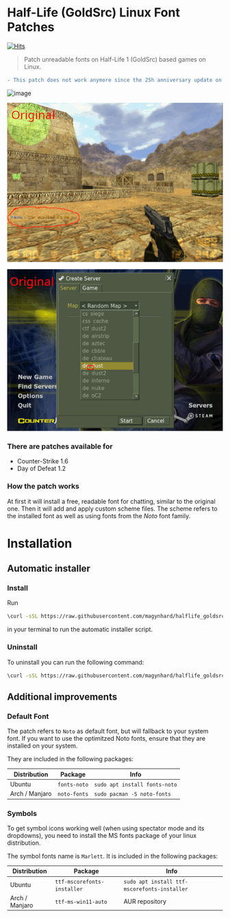 # Half-Life (GoldSrc) Linux Font Patches
[![Hits](https://hits.sh/github.com/magynhard/halflife_goldsrc_linux_font_patches.svg?style=plastic&label=hits&color=7011cc&logo=steam)](https://hits.sh/github.com/magynhard/halflife_goldsrc_linux_font_patches/)

> Patch unreadable fonts on Half-Life 1 (GoldSrc) based games on Linux.

```diff
- This patch does not work anymore since the 25h anniversary update on 12/2023. A complete refactoring is necessary.
```

![image](https://user-images.githubusercontent.com/14541962/215915153-32132781-630f-4c4f-a0d1-e7f4fa533378.png)

![image](doc/ingame_dust.gif)

![image](doc/ingame_main_menu.gif)



### There are patches available for
* Counter-Strike 1.6
* Day of Defeat 1.2


### How the patch works

At first it will install a free, readable font for chatting, similar to the original one. Then it will add and apply custom scheme files. The scheme refers to the installed font as well as using fonts from the *Noto* font family.

# Installation
## Automatic installer
### Install
Run
```bash
\curl -sSL https://raw.githubusercontent.com/magynhard/halflife_goldsrc_linux_font_patches/master/setup.sh | ACTION=install bash
```
in your terminal to run the automatic installer script.

### Uninstall
To uninstall you can run the following command:

```bash
\curl -sSL https://raw.githubusercontent.com/magynhard/halflife_goldsrc_linux_font_patches/master/setup.sh | ACTION=uninstall bash
```

## Additional improvements
### Default Font
The patch refers to `Noto` as default font, but will fallback to your system font. If you want to use the optimitzed Noto fonts, ensure that they are installed on your system.

They are included in the following packages:

| Distribution | Package      | Info                          |
|--------------|--------------|-------------------------------|
| Ubuntu | `fonts-noto` | `sudo apt install fonts-noto` |
| Arch / Manjaro | `noto-fonts` | `sudo pacman -S noto-fonts`   |


### Symbols
To get symbol icons working well (when using spectator mode and its dropdowns), you need to install the MS fonts package of your linux distribution.

The symbol fonts name is `Marlett`. It is included in the following packages:

| Distribution | Package             | Info                |
|--------------|---------------------|---------------------|
| Ubuntu | `ttf-mscorefonts-installer`                    | `sudo apt install ttf-mscorefonts-installer` |
| Arch / Manjaro | `ttf-ms-win11-auto` | AUR repository      |
